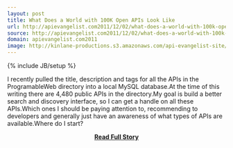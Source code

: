 ```yaml
---
layout: post
title: What Does a World with 100K Open APIs Look Like
url: http://apievangelist.com2011/12/02/what-does-a-world-with-100k-open-apis-look-like/
source: http://apievangelist.com2011/12/02/what-does-a-world-with-100k-open-apis-look-like/
domain: apievangelist.com2011
image: http://kinlane-productions.s3.amazonaws.com/api-evangelist-site/blog/ProgrammableWeb-API-Directory.png
---
```

{% include JB/setup %}<p>I recently pulled the title, description and tags for all the APIs in the ProgramableWeb directory into a local MySQL database.At the time of this writing there are 4,480 public APIs in the directory.My goal is build a better search and discovery interface, so I can get a handle on all these APIs.Which ones I should be paying attention to, recommending to developers and generally just have an awareness of what types of APIs are available.Where do I start?</p>
<center><p><a href="http://apievangelist.com2011/12/02/what-does-a-world-with-100k-open-apis-look-like/" style='padding:25px; font-sze:18px; font-weight: bold;'>Read Full Story</a></p></center>
